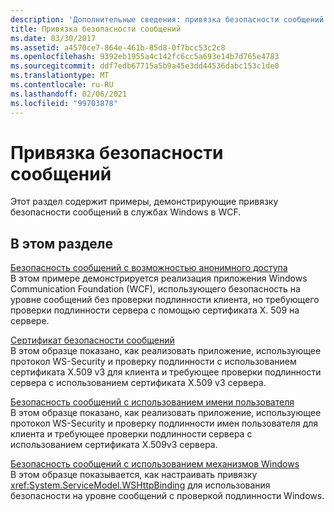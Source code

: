 ```yaml
---
description: 'Дополнительные сведения: привязка безопасности сообщений'
title: Привязка безопасности сообщений
ms.date: 03/30/2017
ms.assetid: a4570ce7-864e-461b-85d8-0f7bcc53c2c8
ms.openlocfilehash: 9392eb1955a4c142fc6cc5a693e14b7d765e4783
ms.sourcegitcommit: ddf7edb67715a5b9a45e3dd44536dabc153c1de0
ms.translationtype: MT
ms.contentlocale: ru-RU
ms.lasthandoff: 02/06/2021
ms.locfileid: "99703878"
---
```

# <a name="message-security-binding"></a>Привязка безопасности сообщений

Этот раздел содержит примеры, демонстрирующие привязку безопасности сообщений в службах Windows в WCF.  
  
## <a name="in-this-section"></a>В этом разделе  

 [Безопасность сообщений с возможностью анонимного доступа](message-security-anonymous.md)  
 В этом примере демонстрируется реализация приложения Windows Communication Foundation (WCF), использующего безопасность на уровне сообщений без проверки подлинности клиента, но требующего проверки подлинности сервера с помощью сертификата X. 509 на сервере.  
  
 [Сертификат безопасности сообщений](message-security-certificate.md)  
 В этом образце показано, как реализовать приложение, использующее протокол WS-Security и проверку подлинности с использованием сертификата X.509 v3 для клиента и требующее проверки подлинности сервера с использованием сертификата X.509 v3 сервера.  
  
 [Безопасность сообщений с использованием имени пользователя](message-security-user-name.md)  
 В этом образце показано, как реализовать приложение, использующее протокол WS-Security и проверку подлинности имен пользователя для клиента и требующее проверки подлинности сервера с использованием сертификата X.509v3 сервера.  
  
 [Безопасность сообщений с использованием механизмов Windows](message-security-windows.md)  
 В этом образце показывается, как настраивать привязку <xref:System.ServiceModel.WSHttpBinding> для использования безопасности на уровне сообщений с проверкой подлинности Windows.
